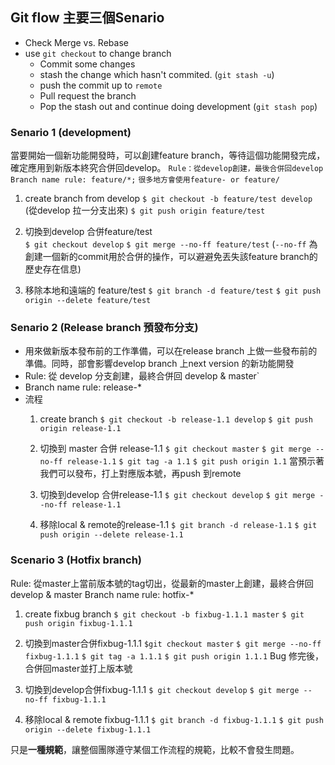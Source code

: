 ## Git flow 主要三個Senario

- Check Merge vs. Rebase 
- use `git checkout` to change branch
  - Commit some changes
  - stash the change which hasn't commited. (`git stash -u`)
  - push the commit up to `remote`
  - Pull request the branch
  - Pop the stash out and continue doing development (`git stash pop`)
    
### Senario 1 (development)
當要開始一個新功能開發時，可以創建feature branch，等待這個功能開發完成，確定應用到新版本終究合併回develop。
`Rule：從develop創建，最後合併回develop`
`Branch name rule: feature/*;`
`很多地方會使用feature- or feature/`

1. create branch from develop
    `$ git checkout -b feature/test develop` (從develop 拉一分支出來)
    `$ git push origin feature/test`
    
2. 切換到develop 合併feature/test    
    `$ git checkout develop`
    `$ git merge --no-ff feature/test` (`--no-ff` 為創建一個新的commit用於合併的操作，可以避避免丟失該feature branch的歷史存在信息)
    
3. 移除本地和遠端的 feature/test
    `$ git branch -d feature/test`
    `$ git push origin --delete feature/test`
    

### Senario 2 (Release branch 預發布分支)
- 用來做新版本發布前的工作準備，可以在release branch 上做一些發布前的準備。同時，部會影響develop branch 上next version 的新功能開發
- Rule: 從 develop 分支創建，最終合併回 develop & master`
- Branch name rule: release-*
- 流程
    1. create branch 
        `$ git checkout -b release-1.1 develop`
        `$ git push origin release-1.1`
        
    2. 切換到 master 合併 release-1.1
        `$ git checkout master`
        `$ git merge --no-ff release-1.1`
        `$ git tag -a 1.1`
        `$ git push origin 1.1`
        當預示著我們可以發布，打上對應版本號，再push 到remote
        
    3. 切換到develop 合併release-1.1
        `$ git checkout develop`
        `$ git merge --no-ff release-1.1`
        
    4. 移除local & remote的release-1.1
        `$ git branch -d release-1.1`
        `$ git push origin --delete release-1.1`
        

### Scenario 3 (Hotfix branch)

Rule: 從master上當前版本號的tag切出，從最新的master上創建，最終合併回develop & master
Branch name rule: hotfix-*

1. create fixbug branch
    `$ git checkout -b fixbug-1.1.1 master`
    `$ git push origin fixbug-1.1.1`
    
2. 切換到master合併fixbug-1.1.1
    `$git checkout master`
    `$ git merge --no-ff fixbug-1.1.1`
    `$ git tag -a 1.1.1`
    `$ git push origin 1.1.1`
    Bug 修完後，合併回master並打上版本號
    
3. 切換到develop合併fixbug-1.1.1
    `$ git checkout develop`
    `$ git merge --no-ff fixbug-1.1.1`
    
4. 移除local & remote fixbug-1.1.1
    `$ git branch -d fixbug-1.1.1`
    `$ git push origin --delete fixbug-1.1.1`
    

只是**一種規範**，讓整個團隊遵守某個工作流程的規範，比較不會發生問題。
